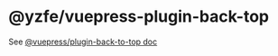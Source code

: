 # @yzfe/vuepress-plugin-back-top

See [@vuepress/plugin-back-to-top doc](https://vuepress.vuejs.org/plugin/official/plugin-back-to-top.html)
